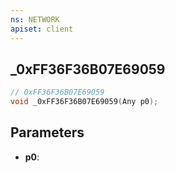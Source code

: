 ```yaml
---
ns: NETWORK
apiset: client
---
```

## _0xFF36F36B07E69059

```c
// 0xFF36F36B07E69059
void _0xFF36F36B07E69059(Any p0);
```


## Parameters
* **p0**:



